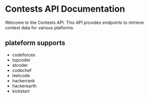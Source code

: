 # Contests API Documentation

Welcome to the Contests API. This API provides endpoints to retrieve contest data for various platforms.

## plateform supports

- codeforces
- topcoder
- atcoder
- codechef
- leetcode
- hackerrank
- hackerearth
- kickstart
